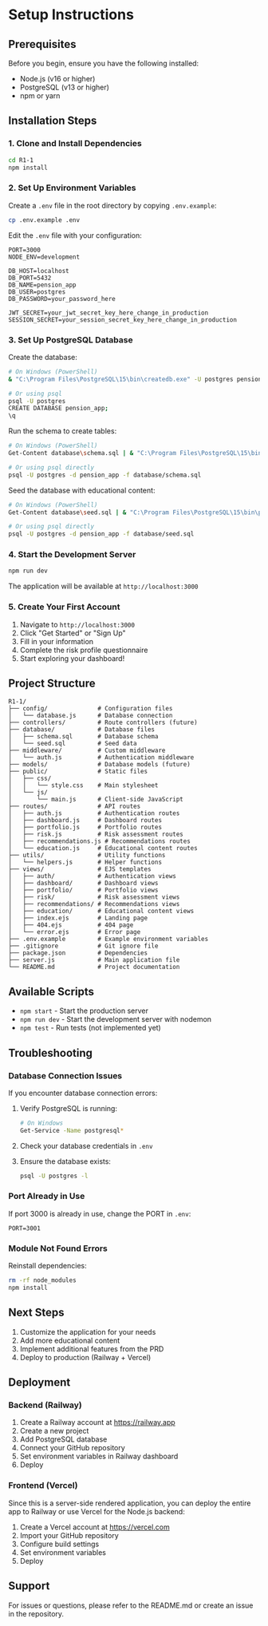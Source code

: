 # Setup Instructions

## Prerequisites

Before you begin, ensure you have the following installed:
- Node.js (v16 or higher)
- PostgreSQL (v13 or higher)
- npm or yarn

## Installation Steps

### 1. Clone and Install Dependencies

```bash
cd R1-1
npm install
```

### 2. Set Up Environment Variables

Create a `.env` file in the root directory by copying `.env.example`:

```bash
cp .env.example .env
```

Edit the `.env` file with your configuration:

```
PORT=3000
NODE_ENV=development

DB_HOST=localhost
DB_PORT=5432
DB_NAME=pension_app
DB_USER=postgres
DB_PASSWORD=your_password_here

JWT_SECRET=your_jwt_secret_key_here_change_in_production
SESSION_SECRET=your_session_secret_key_here_change_in_production
```

### 3. Set Up PostgreSQL Database

Create the database:

```bash
# On Windows (PowerShell)
& "C:\Program Files\PostgreSQL\15\bin\createdb.exe" -U postgres pension_app

# Or using psql
psql -U postgres
CREATE DATABASE pension_app;
\q
```

Run the schema to create tables:

```bash
# On Windows (PowerShell)
Get-Content database\schema.sql | & "C:\Program Files\PostgreSQL\15\bin\psql.exe" -U postgres -d pension_app

# Or using psql directly
psql -U postgres -d pension_app -f database/schema.sql
```

Seed the database with educational content:

```bash
# On Windows (PowerShell)
Get-Content database\seed.sql | & "C:\Program Files\PostgreSQL\15\bin\psql.exe" -U postgres -d pension_app

# Or using psql directly
psql -U postgres -d pension_app -f database/seed.sql
```

### 4. Start the Development Server

```bash
npm run dev
```

The application will be available at `http://localhost:3000`

### 5. Create Your First Account

1. Navigate to `http://localhost:3000`
2. Click "Get Started" or "Sign Up"
3. Fill in your information
4. Complete the risk profile questionnaire
5. Start exploring your dashboard!

## Project Structure

```
R1-1/
├── config/              # Configuration files
│   └── database.js      # Database connection
├── controllers/         # Route controllers (future)
├── database/            # Database files
│   ├── schema.sql       # Database schema
│   └── seed.sql         # Seed data
├── middleware/          # Custom middleware
│   └── auth.js          # Authentication middleware
├── models/              # Database models (future)
├── public/              # Static files
│   ├── css/
│   │   └── style.css    # Main stylesheet
│   └── js/
│       └── main.js      # Client-side JavaScript
├── routes/              # API routes
│   ├── auth.js          # Authentication routes
│   ├── dashboard.js     # Dashboard routes
│   ├── portfolio.js     # Portfolio routes
│   ├── risk.js          # Risk assessment routes
│   ├── recommendations.js # Recommendations routes
│   └── education.js     # Educational content routes
├── utils/               # Utility functions
│   └── helpers.js       # Helper functions
├── views/               # EJS templates
│   ├── auth/            # Authentication views
│   ├── dashboard/       # Dashboard views
│   ├── portfolio/       # Portfolio views
│   ├── risk/            # Risk assessment views
│   ├── recommendations/ # Recommendations views
│   ├── education/       # Educational content views
│   ├── index.ejs        # Landing page
│   ├── 404.ejs          # 404 page
│   └── error.ejs        # Error page
├── .env.example         # Example environment variables
├── .gitignore           # Git ignore file
├── package.json         # Dependencies
├── server.js            # Main application file
└── README.md            # Project documentation
```

## Available Scripts

- `npm start` - Start the production server
- `npm run dev` - Start the development server with nodemon
- `npm test` - Run tests (not implemented yet)

## Troubleshooting

### Database Connection Issues

If you encounter database connection errors:

1. Verify PostgreSQL is running:
   ```bash
   # On Windows
   Get-Service -Name postgresql*
   ```

2. Check your database credentials in `.env`
3. Ensure the database exists:
   ```bash
   psql -U postgres -l
   ```

### Port Already in Use

If port 3000 is already in use, change the PORT in `.env`:

```
PORT=3001
```

### Module Not Found Errors

Reinstall dependencies:

```bash
rm -rf node_modules
npm install
```

## Next Steps

1. Customize the application for your needs
2. Add more educational content
3. Implement additional features from the PRD
4. Deploy to production (Railway + Vercel)

## Deployment

### Backend (Railway)

1. Create a Railway account at https://railway.app
2. Create a new project
3. Add PostgreSQL database
4. Connect your GitHub repository
5. Set environment variables in Railway dashboard
6. Deploy

### Frontend (Vercel)

Since this is a server-side rendered application, you can deploy the entire app to Railway or use Vercel for the Node.js backend:

1. Create a Vercel account at https://vercel.com
2. Import your GitHub repository
3. Configure build settings
4. Set environment variables
5. Deploy

## Support

For issues or questions, please refer to the README.md or create an issue in the repository.

